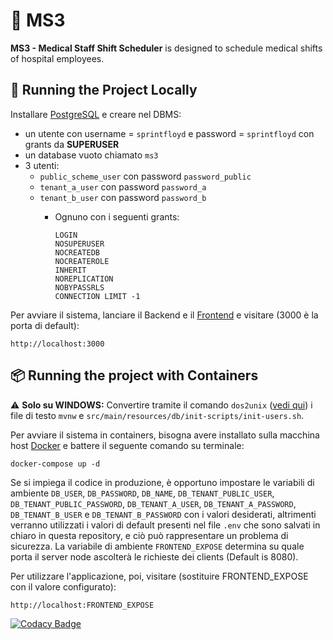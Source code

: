 # 🏥 MS3
**MS3 - Medical Staff Shift Scheduler** is designed to schedule medical shifts of hospital employees.

## 🚀 Running the Project Locally
Installare [PostgreSQL](https://www.postgresql.org/) e creare nel DBMS:
* un utente con username = `sprintfloyd` e password = `sprintfloyd` con grants da **SUPERUSER**
* un database vuoto chiamato `ms3`
* 3 utenti:
  * `public_scheme_user` con password `password_public`
  * `tenant_a_user` con password `password_a`
  * `tenant_b_user` con password `password_b`
    * Ognuno con i seguenti grants:
      
      ```
      LOGIN
      NOSUPERUSER
      NOCREATEDB
      NOCREATEROLE
      INHERIT
      NOREPLICATION
      NOBYPASSRLS
      CONNECTION LIMIT -1
      ```

Per avviare il sistema, lanciare il Backend e il [Frontend](https://github.com/CSW-Teams/MS3/tree/main/frontend) e visitare (3000 è la porta di default):
```
http://localhost:3000
```

## 📦 Running the project with Containers
⚠️ **Solo su WINDOWS:** Convertire tramite il comando `dos2unix` ([vedi qui](https://dos2unix.sourceforge.io/)) i file di testo `mvnw` e `src/main/resources/db/init-scripts/init-users.sh`.

Per avviare il sistema in containers, bisogna avere installato sulla macchina host [Docker](https://www.docker.com/) e battere il seguente comando su terminale:
```
docker-compose up -d
```
Se si impiega il codice in produzione, è opportuno impostare le variabili di ambiente `DB_USER`, `DB_PASSWORD`, `DB_NAME`, `DB_TENANT_PUBLIC_USER`, `DB_TENANT_PUBLIC_PASSWORD`, `DB_TENANT_A_USER`, `DB_TENANT_A_PASSWORD`, `DB_TENANT_B_USER` e `DB_TENANT_B_PASSWORD` con i valori desiderati, altrimenti verranno utilizzati i valori di default presenti nel file `.env` che sono salvati in chiaro in questa repository, e ciò può rappresentare un problema di sicurezza.
La variabile di ambiente `FRONTEND_EXPOSE` determina su quale porta il server node ascolterà le richieste dei clients (Default is 8080).

Per utilizzare l'applicazione, poi, visitare (sostituire FRONTEND_EXPOSE con il valore configurato):
```
http://localhost:FRONTEND_EXPOSE
```

[![Codacy Badge](https://app.codacy.com/project/badge/Grade/90c0c1712b2141c2a3bfd8e243cd598a)](https://app.codacy.com/gh/CSW-Teams/MS3/dashboard?utm_source=gh&utm_medium=referral&utm_content=&utm_campaign=Badge_grade)
